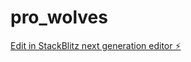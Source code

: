 # pro_wolves

[Edit in StackBlitz next generation editor ⚡️](https://stackblitz.com/~/github.com/kamatnandlal/pro_wolves)